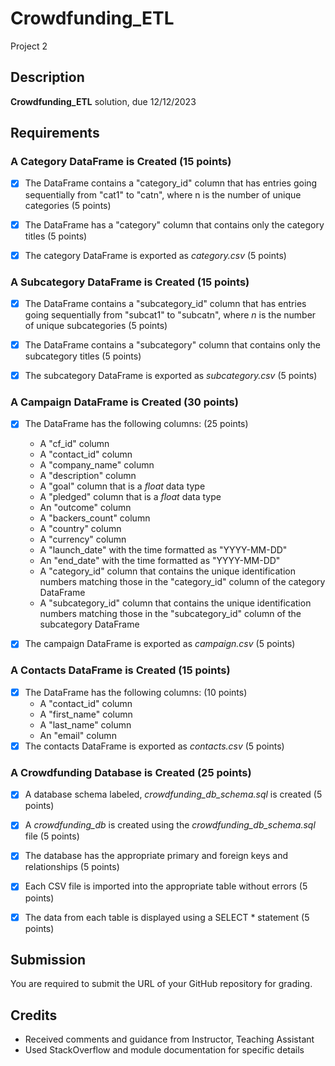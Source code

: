 
# Crowdfunding_ETL 
Project 2


## Description 
**Crowdfunding_ETL** solution, due 12/12/2023


## Requirements 
### A Category DataFrame is Created (15 points)
- [X] The DataFrame contains a "category_id" column that has entries going sequentially from "cat1" to "catn", where n is the number of unique categories (5 points)
- [X] The DataFrame has a "category" column that contains only the category titles (5 points)
- [X] The category DataFrame is exported as _category.csv_ (5 points)


### A Subcategory DataFrame is Created (15 points)
- [X] The DataFrame contains a "subcategory_id" column that has entries going sequentially from "subcat1" to "subcatn", where _n_ is the number of unique subcategories (5 points)
- [X] The DataFrame contains a "subcategory" column that contains only the subcategory titles (5 points)
- [X] The subcategory DataFrame is exported as _subcategory.csv_ (5 points)


### A Campaign DataFrame is Created (30 points)
- [X] The DataFrame has the following columns: (25 points)
    * A "cf_id" column
    * A "contact_id" column
    * A "company_name" column
    * A "description" column
    * A "goal" column that is a _float_ data type
    * A "pledged" column that is a _float_ data type
    * An "outcome" column
    * A "backers_count" column
    * A "country" column
    * A "currency" column
    * A "launch_date" with the time formatted as "YYYY-MM-DD"
    * An "end_date" with the time formatted as "YYYY-MM-DD"
    * A "category_id" column that contains the unique identification numbers matching those in the "category_id" column of the category DataFrame
    * A "subcategory_id" column that contains the unique identification numbers matching those in the "subcategory_id" column of the subcategory DataFrame
- [X] The campaign DataFrame is exported as _campaign.csv_ (5 points)


### A Contacts DataFrame is Created (15 points)
- [X] The DataFrame has the following columns: (10 points)
    * A "contact_id" column
    * A "first_name" column
    * A "last_name" column
    * An "email" column
- [X] The contacts DataFrame is exported as _contacts.csv_ (5 points)

### A Crowdfunding Database is Created (25 points)
- [X] A database schema labeled, _crowdfunding_db_schema.sql_ is created (5 points)
- [X] A _crowdfunding_db_ is created using the _crowdfunding_db_schema.sql_ file (5 points)
- [X] The database has the appropriate primary and foreign keys and relationships (5 points)
- [X] Each CSV file is imported into the appropriate table without errors (5 points)
- [X] The data from each table is displayed using a SELECT * statement (5 points)


## Submission
You are required to submit the URL of your GitHub repository for grading.


## Credits 
* Received comments and guidance from Instructor, Teaching Assistant 
* Used StackOverflow and module documentation for specific details
